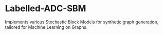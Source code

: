 # Labelled-ADC-SBM
Implements various Stochastic Block Models for synthetic graph generation, tailored for Machine Learning on Graphs.
